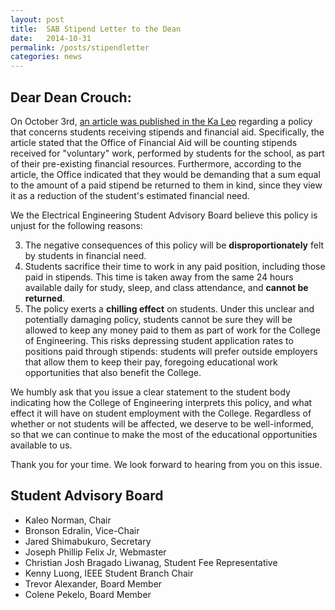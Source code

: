 ```yaml
---
layout: post
title:  SAB Stipend Letter to the Dean
date:   2014-10-31
permalink: /posts/stipendletter
categories: news
---
```

## Dear Dean Crouch:


On October 3rd, [an article was published in the Ka Leo](http://www.kaleo.org/news/students-lose-stipends-to-financial-aid/article_d2127484-49bb-11e4-806c-001a4bcf6878.html?mode=print) regarding a policy that concerns students receiving stipends and financial aid.
Specifically, the article stated that the Office of Financial Aid will be counting stipends received for "voluntary" work, performed by students for the school, as part of their pre-existing financial resources. Furthermore, according to the article, the Office indicated that they would be demanding that a sum equal to the amount of a paid stipend be returned to them in kind, since they view it as a reduction of the student's estimated financial need.

We the Electrical Engineering Student Advisory Board believe this policy is unjust for the following reasons:

3. The negative consequences of this policy will be **disproportionately** felt by students in financial need.
1. Students sacrifice their time to work in any paid position, including those paid in stipends. This time is taken away from the same 24 hours available daily for study, sleep, and class attendance, and **cannot be returned**.
2. The policy exerts a **chilling effect** on students. Under this unclear and potentially damaging policy, students cannot be sure they will be allowed to keep any money paid to them as part of work for the College of Engineering. This risks depressing student application rates to positions paid through stipends: students will prefer outside employers that allow them to keep their pay, foregoing educational work opportunities that also benefit the College. 

We humbly ask that you issue a clear statement to the student body indicating how the College of Engineering interprets this policy, and what effect it will have on student employment with the College. Regardless of whether or not students will be affected, we deserve to be well-informed, so that we can continue to make the most of the educational opportunities available to us.

Thank you for your time. We look forward to hearing from you on this issue.


## Student Advisory Board

- Kaleo Norman, Chair
- Bronson Edralin, Vice-Chair
- Jared Shimabukuro, Secretary
- Joseph Phillip Felix Jr, Webmaster
- Christian Josh Bragado Liwanag, Student Fee Representative
- Kenny Luong, IEEE Student Branch Chair 
- Trevor Alexander, Board Member
- Colene Pekelo, Board Member
